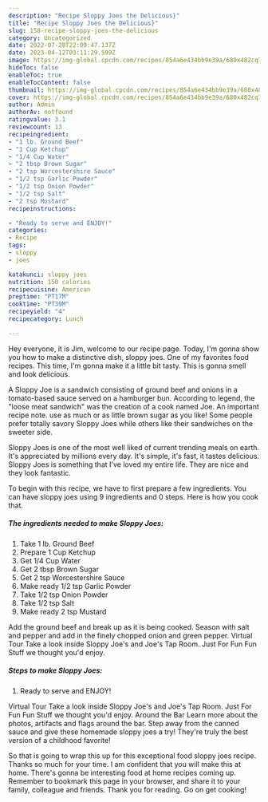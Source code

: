 ```yaml
---
description: "Recipe Sloppy Joes the Delicious}"
title: "Recipe Sloppy Joes the Delicious}"
slug: 158-recipe-sloppy-joes-the-delicious
category: Uncategorized
date: 2022-07-28T22:09:47.137Z
date: 2023-04-12T03:11:29.599Z
image: https://img-global.cpcdn.com/recipes/854a6e434bb9e39a/680x482cq70/sloppy-joes-recipe-main-photo.jpg
hideToc: false
enableToc: true
enableTocContent: false
thumbnail: https://img-global.cpcdn.com/recipes/854a6e434bb9e39a/680x482cq70/sloppy-joes-recipe-main-photo.jpg
cover: https://img-global.cpcdn.com/recipes/854a6e434bb9e39a/680x482cq70/sloppy-joes-recipe-main-photo.jpg
author: Admin
authorAv: notfound
ratingvalue: 3.1
reviewcount: 13
recipeingredient:
- "1 lb. Ground Beef"
- "1 Cup Ketchup"
- "1/4 Cup Water"
- "2 tbsp Brown Sugar"
- "2 tsp Worcestershire Sauce"
- "1/2 tsp Garlic Powder"
- "1/2 tsp Onion Powder"
- "1/2 tsp Salt"
- "2 tsp Mustard"
recipeinstructions:

- "Ready to serve and ENJOY!"
categories:
- Recipe
tags:
- sloppy
- joes

katakunci: sloppy joes 
nutrition: 150 calories
recipecuisine: American
preptime: "PT17M"
cooktime: "PT39M"
recipeyield: "4"
recipecategory: Lunch

---
```



Hey everyone, it is Jim, welcome to our recipe page. Today, I'm gonna show you how to make a distinctive dish, sloppy joes. One of my favorites food recipes. This time, I'm gonna make it a little bit tasty. This is gonna smell and look delicious.

A Sloppy Joe is a sandwich consisting of ground beef and onions in a tomato-based sauce served on a hamburger bun. According to legend, the &#34;loose meat sandwich&#34; was the creation of a cook named Joe. An important recipe note. use as much or as little brown sugar as you like! Some people prefer totally savory Sloppy Joes while others like their sandwiches on the sweeter side.

Sloppy Joes is one of the most well liked of current trending meals on earth. It's appreciated by millions every day. It's simple, it's fast, it tastes delicious. Sloppy Joes is something that I've loved my entire life. They are nice and they look fantastic.


To begin with this recipe, we have to first prepare a few ingredients. You can have sloppy joes using 9 ingredients and 0 steps. Here is how you cook that.

<!--inarticleads1-->

##### The ingredients needed to make Sloppy Joes:

1. Take 1 lb. Ground Beef
1. Prepare 1 Cup Ketchup
1. Get 1/4 Cup Water
1. Get 2 tbsp Brown Sugar
1. Get 2 tsp Worcestershire Sauce
1. Make ready 1/2 tsp Garlic Powder
1. Take 1/2 tsp Onion Powder
1. Take 1/2 tsp Salt
1. Make ready 2 tsp Mustard


Add the ground beef and break up as it is being cooked. Season with salt and pepper and add in the finely chopped onion and green pepper. Virtual Tour Take a look inside Sloppy Joe&#39;s and Joe&#39;s Tap Room. Just For Fun Fun Stuff we thought you&#39;d enjoy. 

<!--inarticleads2-->

##### Steps to make Sloppy Joes:


1. Ready to serve and ENJOY!

Virtual Tour Take a look inside Sloppy Joe&#39;s and Joe&#39;s Tap Room. Just For Fun Fun Stuff we thought you&#39;d enjoy. Around the Bar Learn more about the photos, artifacts and flags around the bar. Step away from the canned sauce and give these homemade sloppy joes a try! They&#39;re truly the best version of a childhood favorite! 

So that is going to wrap this up for this exceptional food sloppy joes recipe. Thanks so much for your time. I am confident that you will make this at home. There's gonna be interesting food at home recipes coming up. Remember to bookmark this page in your browser, and share it to your family, colleague and friends. Thank you for reading. Go on get cooking!
